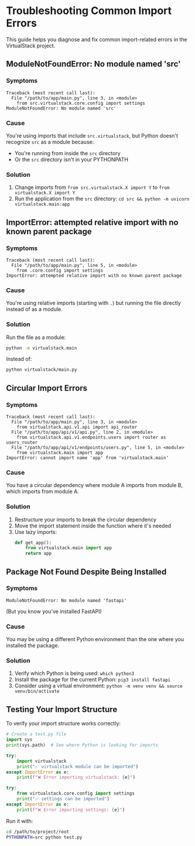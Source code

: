 # Troubleshooting Common Import Errors

This guide helps you diagnose and fix common import-related errors in the VirtualStack project.

## ModuleNotFoundError: No module named 'src'

### Symptoms
```
Traceback (most recent call last):
  File "/path/to/app/main.py", line 3, in <module>
    from src.virtualstack.core.config import settings
ModuleNotFoundError: No module named 'src'
```

### Cause
You're using imports that include `src.virtualstack`, but Python doesn't recognize `src` as a module because:
- You're running from inside the `src` directory
- Or the `src` directory isn't in your PYTHONPATH

### Solution
1. Change imports from `from src.virtualstack.X import Y` to `from virtualstack.X import Y`
2. Run the application from the `src` directory: `cd src && python -m uvicorn virtualstack.main:app`

## ImportError: attempted relative import with no known parent package

### Symptoms
```
Traceback (most recent call last):
  File "/path/to/app/main.py", line 5, in <module>
    from .core.config import settings
ImportError: attempted relative import with no known parent package
```

### Cause
You're using relative imports (starting with `.`) but running the file directly instead of as a module.

### Solution
Run the file as a module:
```bash
python -m virtualstack.main
```
Instead of:
```bash
python virtualstack/main.py
```

## Circular Import Errors

### Symptoms
```
Traceback (most recent call last):
  File "/path/to/app/main.py", line 3, in <module>
    from virtualstack.api.v1.api import api_router
  File "/path/to/app/api/v1/api.py", line 2, in <module>
    from virtualstack.api.v1.endpoints.users import router as users_router
  File "/path/to/app/api/v1/endpoints/users.py", line 5, in <module>
    from virtualstack.main import app
ImportError: cannot import name 'app' from 'virtualstack.main'
```

### Cause
You have a circular dependency where module A imports from module B, which imports from module A.

### Solution
1. Restructure your imports to break the circular dependency
2. Move the import statement inside the function where it's needed
3. Use lazy imports:
   ```python
   def get_app():
       from virtualstack.main import app
       return app
   ```

## Package Not Found Despite Being Installed

### Symptoms
```
ModuleNotFoundError: No module named 'fastapi'
```
(But you know you've installed FastAPI)

### Cause
You may be using a different Python environment than the one where you installed the package.

### Solution
1. Verify which Python is being used: `which python3`
2. Install the package for the current Python: `pip3 install fastapi`
3. Consider using a virtual environment: `python -m venv venv && source venv/bin/activate`

## Testing Your Import Structure

To verify your import structure works correctly:

```python
# Create a test.py file
import sys
print(sys.path)  # See where Python is looking for imports

try:
    import virtualstack
    print("✅ virtualstack module can be imported")
except ImportError as e:
    print(f"❌ Error importing virtualstack: {e}")

try:
    from virtualstack.core.config import settings
    print("✅ settings can be imported")
except ImportError as e:
    print(f"❌ Error importing settings: {e}")
```

Run it with:
```bash
cd /path/to/project/root
PYTHONPATH=src python test.py
``` 